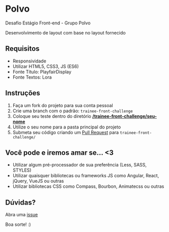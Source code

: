 # Polvo

Desafio Estágio Front-end - Grupo Polvo

Desenvolvimento de layout com base no layout fornecido

## Requisitos
- Responsividade
- Utilizar HTML5, CSS3, JS (ES6)
- Fonte Título: PlayfairDisplay
- Fonte Textos: Lora

## Instruções

1. Faça um fork do projeto para sua conta pessoal
2. Crie uma branch com o padrão: `trainee-front-challenge`
3. Coloque seu teste dentro do diretório **[/trainee-front-challenge/seu-nome](https://github.com/aline-matos/polvo/tree/trainee-front-challenge)** 
4. Utilize o seu nome para a pasta principal do projeto
5. Submeta seu código criando um [Pull Request](https://github.com/aline-matos/polvo/compare/master...trainee-front-challenge) para `trainee-front-challenge/`

## Você pode e iremos amar se... <3

- Utilizar algum pré-processador de sua preferência (Less, SASS, STYLES)
- Utilizar quaisquer bibliotecas ou frameworks JS como Angular, React, jQuery, VueJS ou outras
- Utilizar bibliotecas CSS como Compass, Bourbon, Animatecss ou outras

## Dúvidas?

Abra uma [issue](https://github.com/aline-matos/polvo/issues/new)

Boa sorte! :)
